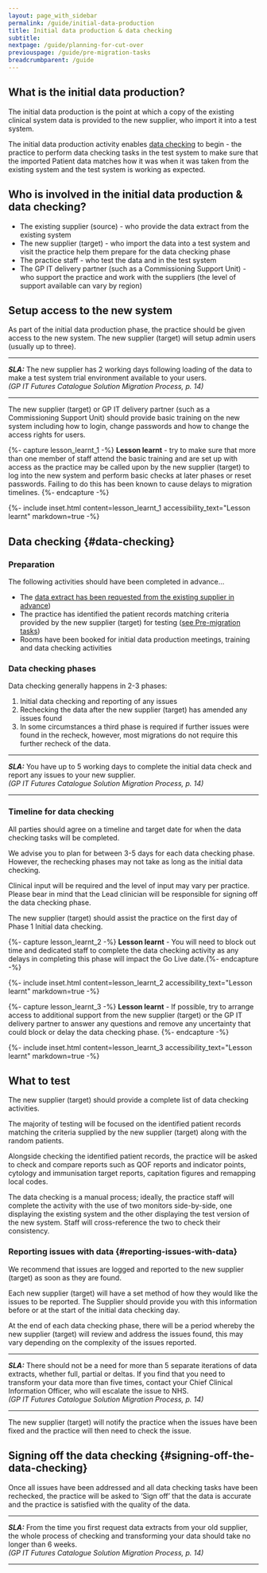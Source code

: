 ```yaml
---
layout: page_with_sidebar
permalink: /guide/initial-data-production
title: Initial data production & data checking
subtitle: 
nextpage: /guide/planning-for-cut-over
previouspage: /guide/pre-migration-tasks
breadcrumbparent: /guide
---
```


## What is the initial data production?

The initial data production is the point at which a copy of the existing clinical system data is provided to the new supplier, who import it into a test system. 

The initial data production activity enables [data checking](#data-checking) to begin - the practice to perform data checking tasks in the test system to make sure that the imported Patient data matches how it was when it was taken from the existing system and the test system is working as expected.


## Who is involved in the initial data production & data checking?

* The existing supplier (source)  - who provide the data extract from the existing system
* The new supplier (target) - who import the data into a test system and visit the practice help them prepare for the data checking phase
* The practice staff - who test the data and in the test system
* The GP IT delivery partner (such as a Commissioning Support Unit) - who support the practice and work with the suppliers (the level of support available can vary by region)



## Setup access to the new system

As part of the initial data production phase, the practice should be given access to the new system. The new supplier (target) will setup admin users (usually up to three).

* * * 
**_SLA:_** The new supplier has 2 working days following loading of the data to make a test system trial environment available to your users.<br><em>(GP IT Futures Catalogue Solution Migration Process, p. 14)</em>
* * *
<!-- [UPLIFT] added reference to the Step 9 SLA from Ancillary Document p. 14. Do we want a specific reference to the Ancillary doc within the guide? -->

The new supplier (target) or GP IT delivery partner (such as a Commissioning Support Unit) should provide basic training on the new system including how to login, change passwords and how to change the access rights for users.

{%- capture lesson_learnt_1 -%}
__Lesson learnt__ - try to make sure that more than one member of staff attend the basic training and are set up with access as the practice may be called upon by the new supplier (target) to log into the new system and perform basic checks at later phases or reset passwords. Failing to do this has been known to cause delays to migration timelines.
{%- endcapture -%}

{%- include inset.html content=lesson_learnt_1 accessibility_text="Lesson learnt" markdown=true -%}


## Data checking {#data-checking}

### Preparation

The following activities should have been completed in advance…

* The [data extract has been requested from the existing supplier in advance](/prm-practice-migration/guide/get-started#request-data-extract))
* The practice has identified the patient records matching criteria provided by the new supplier (target) for testing ([see Pre-migration tasks](/prm-practice-migration/guide/pre-migration-tasks#data-checking-prep))
* Rooms have been booked for initial data production meetings, training and data checking activities

### Data checking phases

Data checking generally happens in 2-3 phases:

1. Initial data checking and reporting of any issues
2. Rechecking the data after the new supplier (target) has amended any issues found
3. In some circumstances a third phase is required if further issues were found in the recheck, however, most migrations do not require this further recheck of the data.

* * * 
**_SLA:_** You have up to 5 working days to complete the initial data check and report any issues to your new supplier.<br><em>(GP IT Futures Catalogue Solution Migration Process, p. 14)</em>
* * *
<!-- [UPLIFT] added reference to the Step 9 SLA from Ancillary Document p. 14 -->

### Timeline for data checking

All parties should agree on a timeline and target date for when the data checking tasks will be completed.

We advise you to plan for between 3-5 days for each data checking phase. However, the rechecking phases may not take as long as the initial data checking.

Clinical input will be required and the level of input may vary per practice. Please bear in mind that the Lead clinician will be responsible for signing off the data checking phase.

The new supplier (target) should assist the practice on the first day of Phase 1 Initial data checking. 

{%- capture lesson_learnt_2 -%}
__Lesson learnt__ - You will need to block out time and dedicated staff to complete the data checking activity as any delays in completing this phase will impact the Go Live date.{%- endcapture -%}

{%- include inset.html content=lesson_learnt_2 accessibility_text="Lesson learnt" markdown=true -%}

{%- capture lesson_learnt_3 -%}
__Lesson learnt__ - If possible, try to arrange access to additional support from the new supplier (target) or the GP IT delivery partner to answer any questions and remove any uncertainty that could block or delay the data checking phase.
{%- endcapture -%}

{%- include inset.html content=lesson_learnt_3 accessibility_text="Lesson learnt" markdown=true -%}


## What to test

The new supplier (target) should provide a complete list of data checking activities.

The majority of testing will be focused on the identified patient records matching the criteria supplied by the new supplier (target) along with the random patients.

Alongside checking the identified patient records, the practice will be asked to check and compare reports such as QOF reports and indicator points, cytology and immunisation target reports, capitation figures and remapping local codes.

The data checking is a manual process; ideally, the practice staff will complete the activity with the use of two monitors side-by-side, one displaying the existing system and the other displaying the test version of the new system. Staff will cross-reference the two to check their consistency.


### Reporting issues with data {#reporting-issues-with-data}

We recommend that issues are logged and reported to the new supplier (target) as soon as they are found.

Each new supplier (target) will have a set method of how they would like the issues to be reported. The Supplier should provide you with this information before or at the start of the initial data checking day.

At the end of each data checking phase, there will be a period whereby the new supplier (target) will review and address the issues found, this may vary depending on the complexity of the issues reported.

* * * 
**_SLA:_** There should not be a need for more than 5 separate iterations of data extracts, whether full, partial or deltas. If you find that you need to transform your data more than five times, contact your Chief Clinical Information Officer, who will escalate the issue to NHS.<br><em>(GP IT Futures Catalogue Solution Migration Process, p. 14)</em>
* * *
<!-- [UPLIFT] added reference to the Supplier SLA in terms of responding to queries from a Migration Management Agent -->
<!-- [GAP] the Ancillary Document tells practices to escalate to a 'Migration Management Agent' but we don't yet know how practices are expected to contact this 'Agent'. Placeholder text instructs practices to contact their CCIO, who will escalate on their behalf-->

The new supplier (target) will notify the practice when the issues have been fixed and the practice will then need to check the issue.


## Signing off the data checking {#signing-off-the-data-checking}

Once all issues have been addressed and all data checking tasks have been rechecked, the practice will be asked to ‘Sign off’ that the data is accurate and the practice is satisfied with the quality of the data.

* * * 
**_SLA:_** From the time you first request data extracts from your old supplier, the whole process of checking and transforming your data should take no longer than 6 weeks.<br><em>(GP IT Futures Catalogue Solution Migration Process, p. 14)</em>
* * *
<!-- [UPLIFT] added reference to last sentence within Steps 7-9 SLA, p. 14 Ancillary Document -->
